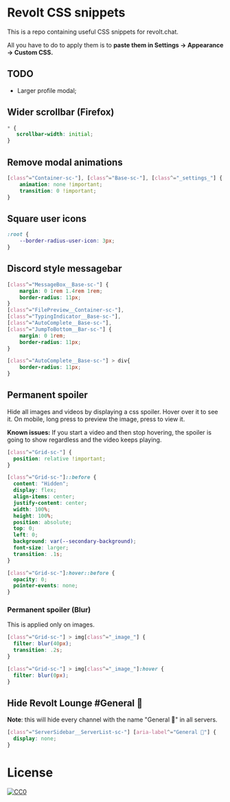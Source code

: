 # Revolt CSS snippets
This is a repo containing useful CSS snippets for revolt.chat.

All you have to do to apply them is to **paste them in Settings -> Appearance -> Custom CSS.**

## TODO
- Larger profile modal;

## Wider scrollbar (Firefox)
```css
* {
   scrollbar-width: initial;
}
```
## Remove modal animations
```css
[class^="Container-sc-"], [class^="Base-sc-"], [class^="_settings_"] {
	animation: none !important;
	transition: 0 !important;
}
```

## Square user icons
```css
:root {
    --border-radius-user-icon: 3px;
}
```

## Discord style messagebar
```css
[class^="MessageBox__Base-sc-"] {
	margin: 0 1rem 1.4rem 1rem;
	border-radius: 11px;
}
[class^="FilePreview__Container-sc-"],
[class^="TypingIndicator__Base-sc-"], 
[class^="AutoComplete__Base-sc-"], 
[class^="JumpToBottom__Bar-sc-"] {
	margin: 0 1rem;
	border-radius: 11px;
}

[class^="AutoComplete__Base-sc-"] > div{
	border-radius: 11px;
}
```

## Permanent spoiler 
Hide all images and videos by displaying a css spoiler. Hover over it to see it.
On mobile, long press to preview the image, press to view it.

**Known issues:** If you start a video and then stop hovering, the spoiler is going to show regardless and the video keeps playing. 

```css
[class^="Grid-sc-"] {
  position: relative !important;
}

[class^="Grid-sc-"]::before {
  content: "Hidden";
  display: flex;
  align-items: center;
  justify-content: center;
  width: 100%;
  height: 100%;
  position: absolute;
  top: 0;
  left: 0;
  background: var(--secondary-background);
  font-size: larger;
  transition: .1s;
}

[class^="Grid-sc-"]:hover::before {
  opacity: 0;
  pointer-events: none;
}
```

### Permanent spoiler (Blur)
This is applied only on images.

```css
[class^="Grid-sc-"] > img[class^="_image_"] {
  filter: blur(40px);
  transition: .2s;
}

[class^="Grid-sc-"] > img[class^="_image_"]:hover {
  filter: blur(0px);
}
```
## Hide Revolt Lounge #General 🤨
**Note**: this will hide every channel with the name "General 🤨" in all servers.
```css
[class^="ServerSidebar__ServerList-sc-"] [aria-label^="General 🤨"] {
  display: none;
}
```

# License
[![CC0](https://licensebuttons.net/p/zero/1.0/88x31.png)](https://creativecommons.org/publicdomain/zero/1.0/)

